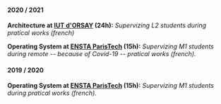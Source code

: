 #### 2020 / 2021

**Architecture at [IUT d'ORSAY](https://www.iut-orsay.universite-paris-saclay.fr/) (24h):** *Supervizing L2 students during pratical works (french)*

**Operating System at [ENSTA ParisTech](https://www.ensta-paristech.fr/) (15h):** *Supervizing M1 students during remote -- because of Covid-19 -- pratical works (french).*

#### 2019 / 2020

**Operating System at [ENSTA ParisTech](https://www.ensta-paristech.fr/) (15h):** *Supervizing M1 students during pratical works (french).*

